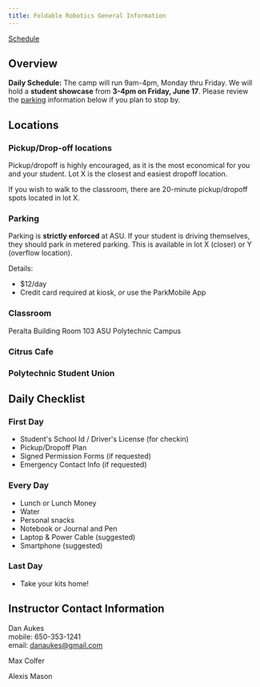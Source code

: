 ```yaml
---
title: Foldable Robotics General Information
---
```


[Schedule](/events/foldable-robotics-schedule/)

## Overview

**Daily Schedule:**  The camp will run 9am-4pm, Monday thru Friday.  We will hold a **student showcase** from **3-4pm on Friday, June 17**.  Please review the [parking](#parking) information below if you plan to stop by.



## Locations

### Pickup/Drop-off locations

Pickup/dropoff is highly encouraged, as it is the most economical for you and your student.  Lot X is the closest and easiest dropoff location.

If you wish to walk to the classroom, there are 20-minute pickup/dropoff spots located in lot X.

### Parking

Parking is **strictly enforced** at ASU.  If your student is driving themselves, they should park in metered parking.  This is available in lot X (closer) or Y (overflow location).

Details:

* $12/day
* Credit card required at kiosk, _or_ use the ParkMobile App

### Classroom 

Peralta Building
Room 103
ASU Polytechnic Campus  

### Citrus Cafe

### Polytechnic Student Union

## Daily Checklist

### First Day

* Student's School Id / Driver's License (for checkin)
* Pickup/Dropoff Plan
* Signed Permission Forms (if requested)
* Emergency Contact Info (if requested)

### Every Day

* Lunch or Lunch Money
* Water
* Personal snacks
* Notebook or Journal and Pen
* Laptop & Power Cable (suggested) 
* Smartphone (suggested)

### Last Day

* Take your kits home!

## Instructor Contact Information

Dan Aukes  
mobile: 650-353-1241  
email: <danaukes@gmail.com>

Max Colfer

Alexis Mason